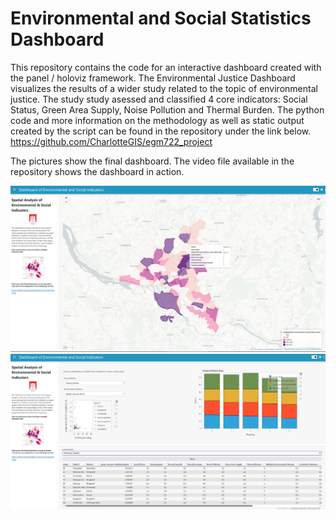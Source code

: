 # Environmental and Social Statistics Dashboard

This repository contains the code for an interactive dashboard created with the panel / holoviz framework.
The Environmental Justice Dashboard visualizes the results of a wider study related to the topic of environmental justice. 
The study study asessed and classified 4 core indicators: Social Status, Green Area Supply, Noise Pollution and Thermal Burden. 
The python code and more information on the methodology as well as static output created by the script can be found in the repository under the link below.
https://github.com/CharlotteGIS/egm722_project

The pictures show the final dashboard. The video file available in the repository shows the dashboard in action. 

![Dashboard](https://github.com/CharlotteGIS/EJ_dashboard/blob/main/output/dashboard.PNG "Dashboard")
![Dashboard](https://github.com/CharlotteGIS/EJ_dashboard/blob/main/output/dashboard2.PNG "Dashboard")



